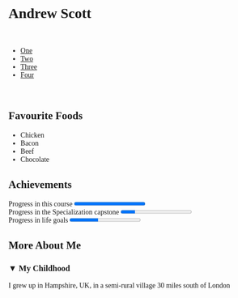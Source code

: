 <!DOCTYPE html>
<html lang="en-GB">
<head>
  <title>a peer graded assignment webpage</title>
<meta charset="UTF-8">
</head>
<body style="width: 1024px">
<h1 style="font-family: Times New Roman">Andrew Scott</h1>
<br>
<nav style="font-family: Times New Roman">
  <ul>
    <li><a href="One">One</a></li>
    <li><a href="Two">Two</a></li>
    <li><a href="Three">Three</a></li>
    <li><a href="Four">Four</a></li>
  </ul>
 </nav>
<br>
<h2 style="font-family: Times New Roman">Favourite Foods</h2>
<ul style="font-family: Times New Roman">
 <li>Chicken</li>
 <li>Bacon</li>
 <li>Beef</li>
<li>Chocolate</li>
</ul>
<h2 style="font-family: Times New Roman">Achievements</h2>
<span style="font-family: Times New Roman">Progress in this course </span><progress value="100" max="100"> 100% </progress>
<br>
<span style="font-family: Times New Roman">Progress in the Specialization capstone </span><progress value="20" max="100"> 20% </progress>
<br>
<span style="font-family: Times New Roman">Progress in life goals </span><progress value="40" max="100"> 40% </progress>
<br>
<h2 style="font-family: Times New Roman">More About Me</h2>
<h3 style="font-family: Times New Roman">&#x25bc; My Childhood</h3>
<p style="font-family: Times New Roman">I grew up in Hampshire, UK, in a semi-rural village 30 miles south of London </p>
<br>
